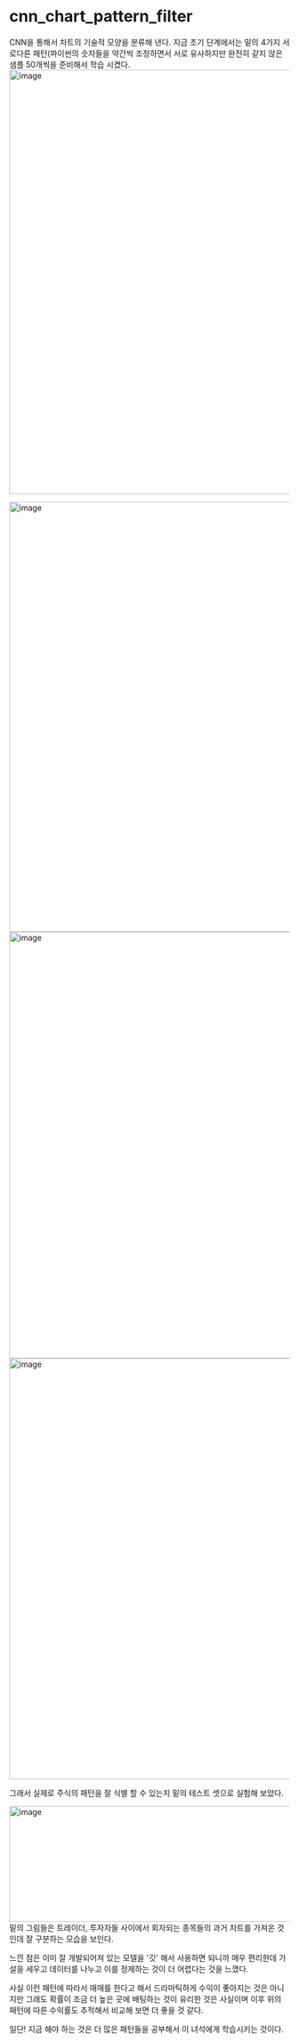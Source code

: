 # cnn_chart_pattern_filter
CNN을 통해서 차트의 기술적 모양을 분류해 낸다.
지금 초기 단계에서는 밑의 4가지 서로다른 패턴(파이썬의 숫자들을 약간씩 조정하면서 서로 유사하지만 완전히 같지 않은 샘플 50개씩을 준비해서 학습 시켰다.
<img width="1690" height="762" alt="image" src="https://github.com/user-attachments/assets/2b8de7f0-9991-4b63-a9cc-f49263c16e97" />

<img width="1687" height="772" alt="image" src="https://github.com/user-attachments/assets/e72a4c2d-6376-4234-bf71-682759a0320d" />

<img width="1698" height="766" alt="image" src="https://github.com/user-attachments/assets/26788f1e-a2e2-4525-bd7a-b50eb59df55a" />

<img width="1678" height="756" alt="image" src="https://github.com/user-attachments/assets/49857a29-ab4f-4272-ba45-be12cb6ebd56" />

그래서 실제로 주식의 패턴을 잘 식별 할 수 있는지 밑의 테스트 셋으로 실험해 보았다.

<img width="1183" height="208" alt="image" src="https://github.com/user-attachments/assets/11b8b4a6-2784-49c5-b0dd-9993c228860f" />
밑의 그림들은 트레이더, 투자자들 사이에서 회자되는 종목들의 과거 차트를 가져온 것인데 잘 구분하는 모습을 보인다.

느낀 점은 이미 잘 개발되어져 있는 모델을 '깃' 해서 사용하면 되니까 매우 편리한데 가설을 세우고 데이터를 나누고 
이를 정제하는 것이 더 어렵다는 것을 느꼈다.

사실 이런 패턴에 따라서 매매를 한다고 해서 드라마틱하게 수익이 좋아지는 것은 아니지만 그래도 확률이 조금 더 높은 곳에 
배팅하는 것이 유리한 것은 사실이며 이후 위의 패턴에 따른 수익률도 추적해서 비교해 보면 더 좋을 것 같다.

일단! 지금 해야 하는 것은 더 많은 패턴들을 공부해서 이 녀석에게 학습시키는 것이다.
